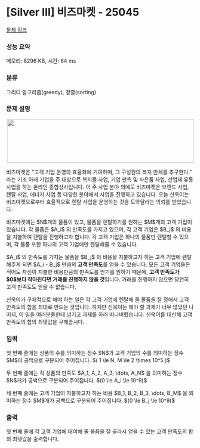 # [Silver III] 비즈마켓 - 25045 

[문제 링크](https://www.acmicpc.net/problem/25045) 

### 성능 요약

메모리: 8296 KB, 시간: 84 ms

### 분류

그리디 알고리즘(greedy), 정렬(sorting)

### 문제 설명

<p style="text-align: center;"><img alt="" src="" style="height: 117px; width: 500px;"></p>

<p>비즈마켓은 "고객 기업 운영의 효율화에 기여하며, 그 구성원의 복지 만세를 추구한다." 라는 기조 아래 기업을 주 대상으로 복지몰 사업, 기업 판촉 및 사은품 사업, 산업재 유통 사업을 하는 온라인 종합상사입니다. 이 주 사업 분야 외에도 비즈마켓은 브랜드 사업, 렌탈 사업, 에너지 사업 등 다양한 분야에서 사업을 진행하고 있습니다. 오늘 신욱이는 비즈마켓으로부터 효율적으로 렌탈 사업을 운영하는 것을 도와달라는 의뢰를 받았습니다.</p>

<p>비즈마켓에는 $N$개의 물품이 있고, 물품을 렌탈하기를 원하는 $M$개의 고객 기업이 있습니다. 각 물품은 $A_i$ 의 만족도를 가지고 있으며, 각 고객 기업은 $B_j$ 의 비용을 지불하여 렌탈을 진행하고자 합니다. 각 고객 기업은 하나의 물품만 렌탈할 수 있으며, 각 물품 또한 하나의 고객 기업에만 렌탈해줄 수 있습니다.</p>

<p>$A_i$ 의 만족도를 가지는 물품을 $B_j$ 의 비용을 지불하고자 하는 고객 기업에 렌탈해주게 되면 $A_i - B_j$ 만큼의 <strong>고객 만족도</strong>를 얻을 수 있습니다. 모든 고객 기업들은 적어도 자신이 지불한 비용만큼의 만족도를 얻기를 원하기 때문에, <strong>고객 만족도가 $0$보다 작아진다면 거래를 진행하지 않을 것</strong>입니다. 거래를 진행하지 않으면 당연히 고객 만족도도 얻을 수 없습니다.</p>

<p>신욱이가 구체적으로 해야 하는 일은 각 고객 기업에 렌탈해 줄 물품을 잘 정해서 고객 만족도의 합을 최대로 만드는 것입니다. 하지만 신욱이는 해야 할 과제가 너무 많았던 나머지, 이 일을 여러분들한테 넘기고 과제를 하러 떠나버렸습니다. 신욱이를 대신해 고객 만족도의 합의 최댓값을 구해줍시다.</p>

### 입력 

 <p>첫 번째 줄에는 상품의 수를 의미하는 정수 $N$과 고객 기업의 수를 의미하는 정수 $M$이 공백으로 구분되어 주어집니다. $( 1 \le N, M \le 2 \times 10^5 )$</p>

<p>두 번째 줄에는 각 상품의 만족도 $A_1, A_2, A_3, \dots, A_N$ 을 의미하는 정수 $N$개가 공백으로 구분되어 주어집니다. $(0 \le A_i \le 10^9)$</p>

<p>세 번째 줄에는 고객 기업이 지불하고자 하는 비용 $B_1, B_2, B_3, \dots, B_M$ 을 의미하는 정수 $M$개가 공백으로 구분되어 주어집니다. $(0 \le B_j \le 10^9)$</p>

### 출력 

 <p>첫 번째 줄에 각 고객 기업에 대여해 줄 물품을 잘 골라서 얻을 수 있는 고객 만족도의 합의 최댓값을 출력합니다.</p>

